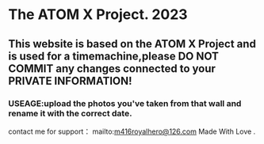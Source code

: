 # The ATOM X Project. 2023
## This website is based on the ATOM X Project and is used for a timemachine,please DO NOT COMMIT any changes connected to your PRIVATE INFORMATION!
### USEAGE:upload the photos you've taken from that wall and rename it with the correct date.
contact me for support： mailto:m416royalhero@126.com
Made With Love .
